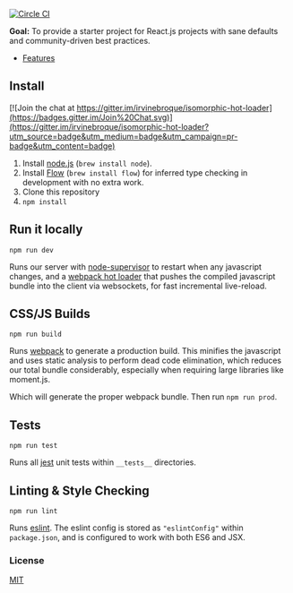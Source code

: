 [![Circle CI](https://circleci.com/gh/irvinebroque/isomorphic-hot-loader.svg?style=svg)](https://circleci.com/gh/irvinebroque/isomorphic-hot-loader)

**Goal:** To provide a starter project for React.js projects with sane defaults and community-driven best practices.

- [Features](/FEATURES.md)

## Install

[![Join the chat at https://gitter.im/irvinebroque/isomorphic-hot-loader](https://badges.gitter.im/Join%20Chat.svg)](https://gitter.im/irvinebroque/isomorphic-hot-loader?utm_source=badge&utm_medium=badge&utm_campaign=pr-badge&utm_content=badge)

1. Install [node.js](https://nodejs.org) (`brew install node`).
2. Install [Flow](http://flowtype.org/docs/getting-started.html#_) (`brew install flow`) for inferred type checking in development with no extra work.
3. Clone this repository
4. `npm install`

## Run it locally

`npm run dev`

Runs our server with [node-supervisor](https://github.com/isaacs/node-supervisor) to restart when any javascript changes, and a [webpack hot loader](https://github.com/gaearon/react-hot-loader) that pushes the compiled javascript bundle into the client via websockets, for fast incremental live-reload.

## CSS/JS Builds

`npm run build`

Runs [webpack](http://webpack.github.io) to generate a production build. This minifies the javascript and uses static analysis to perform dead code elimination, which reduces our total bundle considerably, especially when requiring large libraries like moment.js.

Which will generate the proper webpack bundle. Then run `npm run prod`.

## Tests

`npm run test`

Runs all [jest](https://facebook.github.io/jest/) unit tests within `__tests__` directories.

## Linting & Style Checking

`npm run lint`

Runs [eslint](https://github.com/eslint/eslint). The eslint config is stored as `"eslintConfig"` within `package.json`, and is configured to work with both ES6 and JSX.


### License

[MIT](/LICENSE.md)
